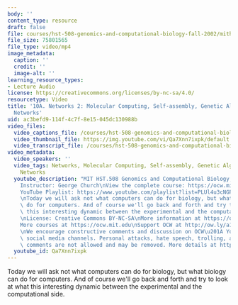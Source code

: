 ```yaml
---
body: ''
content_type: resource
draft: false
file: courses/hst-508-genomics-and-computational-biology-fall-2002/mithst_508f02_lec10a_360p_16_9.mp4
file_size: 75801565
file_type: video/mp4
image_metadata:
  caption: ''
  credit: ''
  image-alt: ''
learning_resource_types:
- Lecture Audio
license: https://creativecommons.org/licenses/by-nc-sa/4.0/
resourcetype: Video
title: '10A. Networks 2: Molecular Computing, Self-assembly, Genetic Algorithms, Neural
  Networks'
uid: ac3befd9-114f-4c7f-8e15-045dc130988b
video_files:
  video_captions_file: /courses/hst-508-genomics-and-computational-biology-fall-2002/1TywHFmrpVF5l2B3yVMiyd4nxUix316-9_transcript.webvtt
  video_thumbnail_file: https://img.youtube.com/vi/Qa7Xnn7ixpk/default.jpg
  video_transcript_file: /courses/hst-508-genomics-and-computational-biology-fall-2002/1TywHFmrpVF5l2B3yVMiyd4nxUix316-9_transcript.pdf
video_metadata:
  video_speakers: ''
  video_tags: Networks, Molecular Computing, Self-assembly, Genetic Algorithms, Neural
    Networks
  youtube_description: "MIT HST.508 Genomics and Computational Biology, Fall 2002\n\
    Instructor: George Church\nView the complete course: https://ocw.mit.edu/courses/hst-508-genomics-and-computational-biology-fall-2002/\n\
    YouTube Playlist: https://www.youtube.com/playlist?list=PLUl4u3cNGP61gaHWysmlYNeGsuUI8y5GV\n\
    \nToday we will ask not what computers can do for biology, but what biology can\
    \ do for computers. And of course we'll go back and forth and try to look at what\
    \ this interesting dynamic between the experimental and the computational side.\n\
    \nLicense: Creative Commons BY-NC-SA\nMore information at https://ocw.mit.edu/terms\n\
    More courses at https://ocw.mit.edu\nSupport OCW at http://ow.ly/a1If50zVRlQ\n\
    \nWe encourage constructive comments and discussion on OCW\u201A YouTube and other\
    \ social media channels. Personal attacks, hate speech, trolling, and inappropriate\
    \ comments are not allowed and may be removed. More details at https://ocw.mit.edu/comments."
  youtube_id: Qa7Xnn7ixpk
---
```

Today we will ask not what computers can do for biology, but what biology can do for computers. And of course we'll go back and forth and try to look at what this interesting dynamic between the experimental and the computational side.